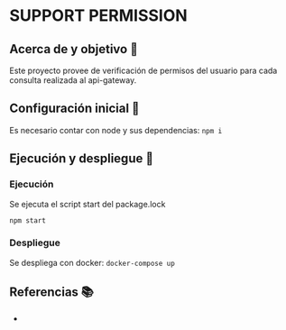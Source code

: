 # SUPPORT PERMISSION
##  Acerca de y objetivo :scroll:
Este proyecto provee de verificación de permisos del usuario para cada consulta realizada al api-gateway.

##  Configuración inicial :wrench:
Es necesario contar con node y sus dependencias:
`npm i`

## Ejecución y despliegue :hammer:
### Ejecución
Se ejecuta el script start del package.lock 

`npm start` 

### Despliegue
Se despliega con docker:
`docker-compose up`

## Referencias :books:
-